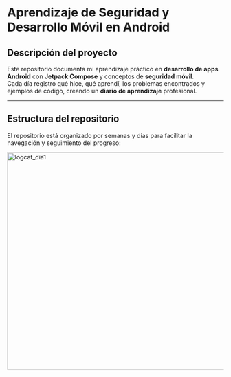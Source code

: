 # Aprendizaje de Seguridad y Desarrollo Móvil en Android

## Descripción del proyecto
Este repositorio documenta mi aprendizaje práctico en **desarrollo de apps Android** con **Jetpack Compose** y conceptos de **seguridad móvil**.  
Cada día registro qué hice, qué aprendí, los problemas encontrados y ejemplos de código, creando un **diario de aprendizaje** profesional.

---

## Estructura del repositorio
El repositorio está organizado por semanas y días para facilitar la navegación y seguimiento del progreso:

<img width="948" height="507" alt="logcat_dia1" src="https://github.com/user-attachments/assets/1041df7b-02cb-4c31-b708-ceefc0b7822a" />
